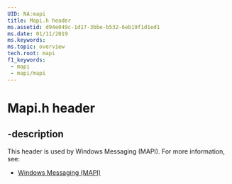 ```yaml
---
UID: NA:mapi
title: Mapi.h header
ms.assetid: d94e049c-1d17-3bbe-b532-6eb19f1d1ed1
ms.date: 01/11/2019
ms.keywords: 
ms.topic: overview
tech.root: mapi
f1_keywords:
 - mapi
 - mapi/mapi
---
```


# Mapi.h header


## -description

This header is used by Windows Messaging (MAPI). For more information, see:

- [Windows Messaging (MAPI)](../_mapi/index.md)

